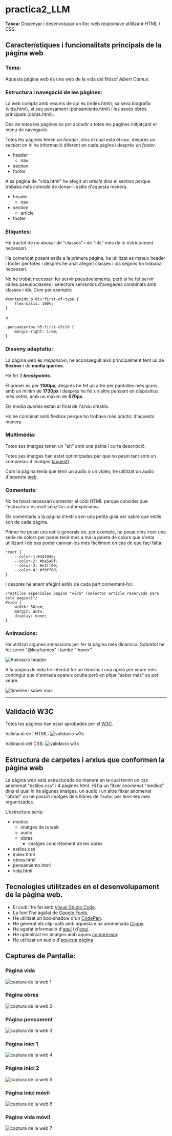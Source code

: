 # practica2_LLM

**Tasca:** Dissenyar i desenvolupar un lloc web *responsive* utilitzant HTML i CSS.

##  Característiques i funcionalitats principals de la pàgina web

### Tema:
Aquesta página web és una web de la vida del filòsof *Albert Camus*.

### Estructura i navegació de les pàgines:
La web compta amb resums de qui és (index.html), sa seva biografía (vida.html), el seu pensament (pensamiento.html) i les seves obres principals (obras.html).

Des de totes les págines es pot accedir a totes les pagines mitjatçant el menu de navegació.

Totes les págines tenen un *header*, dins el cual está el *nav*, després un *section* on hi ha informació diferent en cada pàgina i després un *footer*.

- header
    + nav
- section
- footer

A sa página de "vida.html" he afegit un *article* dins el section perque trobaba més comode de donar-li estils d'aquesta manera.

- header
    + nav
- section
    + article
- footer

### Etiquetes:
He tractat de no abusar de "classes" i de "ids" més de lo estrictament necessari.

He començat posant estils a la primera página, he utilitzat es mateix header i footer per totes i després he anat afegint classes i ids segons ho trobaba necessari.

No he trobat necessari fer servir pseudoelements, però si he fet servir vàries pseudoclasses i selectors semántics d'avegades combinats amb classes i ids. Com per exemple:
```
#contenido_p div:first-of-type {
    flex-basis: 100%;
}
```
o
```
.pensamientos h5:first-child {
    margin-right: 1rem;
}
```

### Disseny adaptatiu:
La pàgina web és *responsive*, he aconsseguit aixó principalment fent us de **flexbox** i de **media queries**.

He fet 3 ***breakpoints***. 

El primer és per **1100px**, després he fet un altre per pantalles més grans, amb un mínim de **1730px** i després he fet un altre pensant en dispositius més petits, amb un máxim de **570px**.

Els *media queries* estan al final de l'arxiu d'estils.

Ho he combinat amb flexbox perque ho trobava més práctic d'aquesta manera.

### Multimédia:

Totes ses imatges tenen un "alt" amb una petita i curta descripció.

Totes ses imatges han estat optimitzades per que no pesin tant amb un compresor d'imatges ([aquest](https://compressor.io/)).

Com la pàgina tenía que tenir un audio o un video, he utilitzat un audio d'aquesta [web](https://incompetech.com/music/royalty-free/music.html).

### Comentaris:
No he tobat necessari comentar el codi HTML perque consider que l'estructura és molt senzilla i autoexplicativa.

Els comentaris a la página d'estils son una petita guia per sabre que estils son de cada pàgina.

Primer he posat uns estils generals on, per exemple, he posat dins :root una serie de colors per poder tenir més a má la paleta de colors que s'esta utilitzant i de pas poder canviar-los més fàcilment en cas de que façi falta:
```
:root {
    --color-1:#44194a;
    --color-2: #ba5a9f;
    --color-3: #e1ff00;
    --color-4: #f0ff8d;
}
```
I després he anant afegint estils de cada part comentant-ho:
```
/*estilos especiales pagina "vida" (selector article reservado para esta pagina)*/
#vida {
    width: 50rem;
    margin: auto;
    display: none;
}
```
### Animacions:
He utilitzat algunes animacions per fer la pàgina més dinàmica. Sobretot he fet servir "@keyframes" i també ":hover".

![Animació header](/readme_medios/animacio_header.gif "Animació header")

A la página de vida he intentat fer un *timeline* i una opció per veure més contingut que d'entrada apareix oculta però en pitjar "saber más" es pot veure.

![timeline i saber mas](/readme_medios/timeline.gif "timeline i saber mas")


---

## Validació W3C
Totes les pàgines han estat aprobades per el [W3C](https://www.w3.org/).

Validació de l'HTML:
![validacio w3c](/readme_medios/w3c_validado.png "validacio w3c")

Validació del CSS:
![validacio w3c](/readme_medios/w3c_validado_2.png "validacio w3c")

## Estructura de carpetes i arxius que conformen la pàgina web
La pàgina web está estructurada de manera en la cual tenim un css anomenat "estilos.css" i 4 pàgines html. Hi ha un fitxer anomenat "medios" dins el qual hi ha algunes imatges, un audio i un altre fitxer anomenat "obras" on he possat imatges dels llibres de l'autor per tenir-les mes organitzades.

L'estructura sería:
+ medios
    - imatges de la web
    - audio
    - obras
        - imatges concretament de les obres
+ estilos.css
+ index.html
+ obras.html
+ pensamiento.html
+ vida.html

## Tecnologies utilitzades en el desenvolupament de la pàgina web.
- El codi l'he fet amb [Visual Studio Code](https://code.visualstudio.com/).
- La font l'he agafat de [Google Fonts](https://fonts.google.com/specimen/Nunito).
- He utilitzat un box-shadow d'un [CodePen](https://codepen.io/airen/pen/eYGKEdz).
- He generat els clip-path amb aquesta eina anomenada [Clippy](https://bennettfeely.com/clippy/).
- He agafat  informació d'[aquí](https://www.biografiasyvidas.com/biografia/c/camus.htm) i d'[aquí](https://en.wikipedia.org/wiki/Albert_Camus).
- He optimitzat les imatges amb aques [compressor](https://compressor.io/).
- He utilitzar un audio d'[aquesta pàgina](https://incompetech.com/music/royalty-free/music.html)


##  Captures de Pantalla:
### Pàgina vida
![captura de la web 1](/readme_medios/captura1.png "captura de la web 1")

### Pàgina obres
![captura de la web 2](/readme_medios/captura2.png "captura de la web 2")

### Página pensament
![captura de la web 3](/readme_medios/captura3.png "captura de la web 3")

### Pàgina inici 1
![captura de la web 4](/readme_medios/captura4.png "captura de la web 4")

### Pàgina inici 2
![captura de la web 5](/readme_medios/captura5.png "captura de la web 5")

### Pàgina inici mòvil
![captura de la web 6](/readme_medios/captura6.png "captura de la web 6")

### Pàgina vida mòvil
![captura de la web 7](/readme_medios/captura7.png "captura de la web 7")
